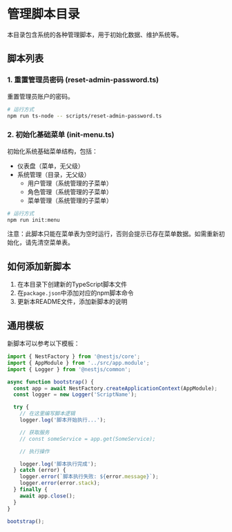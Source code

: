 # 管理脚本目录

本目录包含系统的各种管理脚本，用于初始化数据、维护系统等。

## 脚本列表

### 1. 重置管理员密码 (reset-admin-password.ts)

重置管理员账户的密码。

```bash
# 运行方式
npm run ts-node -- scripts/reset-admin-password.ts
```

### 2. 初始化基础菜单 (init-menu.ts)

初始化系统基础菜单结构，包括：

- 仪表盘（菜单，无父级）
- 系统管理（目录，无父级）
  - 用户管理（系统管理的子菜单）
  - 角色管理（系统管理的子菜单）
  - 菜单管理（系统管理的子菜单）

```bash
# 运行方式
npm run init:menu
```

注意：此脚本只能在菜单表为空时运行，否则会提示已存在菜单数据。如需重新初始化，请先清空菜单表。

## 如何添加新脚本

1. 在本目录下创建新的TypeScript脚本文件
2. 在`package.json`中添加对应的npm脚本命令
3. 更新本README文件，添加新脚本的说明

## 通用模板

新脚本可以参考以下模板：

```typescript
import { NestFactory } from '@nestjs/core';
import { AppModule } from '../src/app.module';
import { Logger } from '@nestjs/common';

async function bootstrap() {
  const app = await NestFactory.createApplicationContext(AppModule);
  const logger = new Logger('ScriptName');

  try {
    // 在这里编写脚本逻辑
    logger.log('脚本开始执行...');

    // 获取服务
    // const someService = app.get(SomeService);

    // 执行操作

    logger.log('脚本执行完成');
  } catch (error) {
    logger.error(`脚本执行失败: ${error.message}`);
    logger.error(error.stack);
  } finally {
    await app.close();
  }
}

bootstrap();
```
